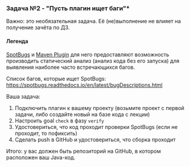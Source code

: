 ### Задача №2 - "Пусть плагин ищет баги"*
Важно: это необязательная задача. Её (не)выполнение не влияет на получение зачёта по ДЗ.

#### Легенда
[SpotBugs](https://spotbugs.github.io/) и [Maven Plugin](https://spotbugs.readthedocs.io/en/latest/maven.html) для него предоставляют возможность производить статический анализ (анализ кода без его запуска) для выявления наиболее часто встречающихся багов.

Список багов, которые ищет SpotBugs: https://spotbugs.readthedocs.io/en/latest/bugDescriptions.html

Ваша задача:

1. Подключить плагин к вашему проекту (возьмите проект с первой задачи, либо создайте новый на базе кода с лекции)
2. Настроить goal ```check``` в фазу ```verify```
3. Удостовериться, что код проходит проверки SpotBugs (если не проходит, то пофиксить)
4. Сделать push в GitHub и удостовериться, что сборка проходит

Итого: у вас должен быть репозиторий на GitHub, в котором расположен ваш Java-код.

